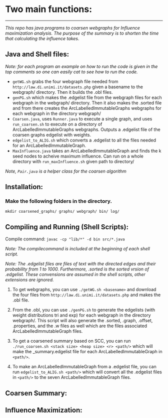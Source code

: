 # Two main functions:
------------------------

_This repo has java programs to coarsen webgraphs for Influence maximization analysis. The purpose of the summary is to shorten the time that calculating the influence takes._

Java and Shell files:
---------------------
_Note: for each program an example on how to run the code is given in the top comments so one can easily cat <program> to see how to run the code._


- `getWG.sh` grabs the four webgraph file needed from `http://law.di.unimi.it/datasets.php` given a basename to the webgraph/ directory. Then it builds the .obl files.
- `genPG.sh` which makes the .edgelist file from the webgraph files for each webgraph in the webgraph/ directory. Then it also makes the .sorted file and from there creates the ArcLabelledImmutableGraphs webgraphs for each webgraph in the directory webgraph/ 
- `Coarsen.java`, uses `Runner.java` to execute a single graph, and uses `run_coarsen.sh` to execute on a directory of ArcLabelledImmutableGraphs webgraphs. Outputs a .edgelist file of the coarsen graphs edgelist with weights.
- `edgelist_to_ALIG.sh` which converts a .edgelist to all the files needed for an ArcLabelledImmutableGraph. 
- `MaxInfluence.java` takes an ArcLabelledImmutableGraph and finds the k seed nodes to acheive maximum influence. Can run on a whole directory with `run_maxInfluence.sh` given path to directory/

_Note, `Pair.java` is a helper class for the coarsen algorithm_

Installation:
--------------
### Make the following folders in the directory.

`mkdir coarsened_graphs/ graphs/ webgraph/ bin/ log/`


Compiling and Running (Shell Scripts):
--------------------------------------
Compile command: `javac -cp "lib/*" -d bin src/*.java`

_Note: The compilecommand is included at the beginning of each shell script._

_Note: The .edgelist files are files of text with the directed edges and their probability from 1 to 1000. Furthermore, .sorted is the sorted vrsion of .edgelist. These convensions are assumed in the shell scripts, other extensions are ignored._



1) To get webgraphs, you can use `./getWG.sh <basename>` and download the four files from `http://law.di.unimi.it/datasets.php` and makes the .obl file.

2) From the .obl, you can use `./genPG.sh` to generate the edgelists (with weight distributions tri and exp) for each webgraph in the directory webgraph/. This script will also generate the .sorted, .graph, .offset, .properties, and the .w files as well which are the files associated ArcLabelledImmutableGraph files.

3) To get a coarsened summary based on SCC, you can run `./run_coarsen.sh <stack size> <heap size> <r> <path/>` which will make the _summary.edgelist file for each ArcLabelledImmutableGraph in `<path/>`.

4) To make an ArcLabelledImmutableGraph from a .edgelist file, you can run `edgelist_to_ALIG.sh <path/>` which will convert all the .edgelist files in `<path/>` to the seven ArcLabelledImmutableGraph files.

Coarsen Summary:
----------------




Influence Maximization:
-------------------------

